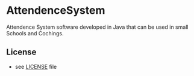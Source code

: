 # AttendenceSystem
Attendence System software developed in Java that can be used in small Schools and Cochings.

## License 
* see [LICENSE](/LICENSE) file
